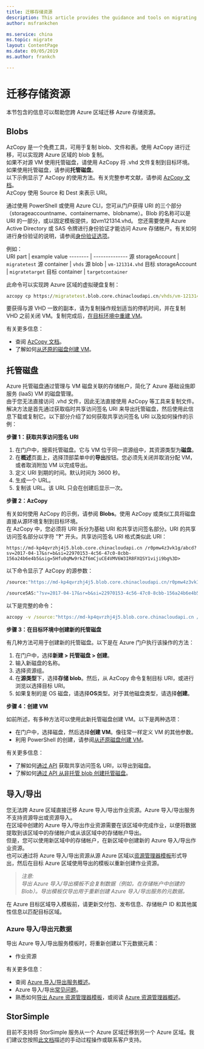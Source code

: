 ```yaml
---
title: 迁移存储资源
description: This article provides the guidance and tools on migrating storage resouces.
author: msfrankchen

ms.service: china 
ms.topic: migrate
layout: ContentPage 
ms.date: 09/05/2019
ms.author: frankch

---
```


# 迁移存储资源

本节包含的信息可以帮助您跨 Azure 区域迁移 Azure 存储资源。

## Blobs

AzCopy 是一个免费工具，可用于复制 blob、文件和表。使用 AzCopy 进行迁移，可以实现跨 Azure 区域的 blob 复制。  
如果不对源 VM 使用托管磁盘，请使用 AzCopy 将 .vhd 文件复制到目标环境。如果使用托管磁盘，请参阅**托管磁盘**。  
以下示例显示了 AzCopy 的使用方法。有关完整参考文献，请参阅 [AzCopy 文档](https://docs.azure.cn/zh-cn/storage/common/storage-use-azcopy-v10)。  
AzCopy 使用 Source 和 Dest 来表示 URI。
 
通过使用 PowerShell 或使用 Azure CLI，您可从门户获得 URI 的三个部分（storageaccountname、containername、blobname）。Blob 的名称可以是 URI 的一部分，或以固定模板提供，如vm121314.vhd。
您还需要使用 Azure Active Directory 或 SAS 令牌进行身份验证才能访问 Azure 存储帐户。有关如何进行身份验证的说明，请参阅[身份验证选项](https://docs.azure.cn/zh-cn/storage/common/storage-use-azcopy-v10#authentication-options)。

例如：  
URI part | example value
-------- | --------------
源 storageAccount | `migratetest`
源 container | `vhds`
源 blob | `vm-121314.vhd`
目标 storageAccount | `migratetarget`
目标 container | `targetcontainer`

此命令可以实现跨 Azure 区域的虚拟硬盘复制：
```cmd
azcopy cp https://migratetest.blob.core.chinacloudapi.cn/vhds/vm-121314.vhd?<sastokenhere> https://migratetarget.blob.core.chinacloudapi.cn /targetcontainer?<sastokenhere>
```
要获得与源 VHD 一致的副本，请为复制操作规划适当的停机时间，并在复制 VHD 之前关闭 VM。复制完成后，[在目标环境中重建 VM](https://docs.azure.cn/zh-cn/backup/backup-azure-vms-automation#create-a-vm-from-restored-disks)。

有关更多信息：
* 查阅 [AzCopy 文档](https://docs.microsoft.com/zh-cn/azure/storage/common/storage-use-azcopy-v10)。
* 了解如何[从还原的磁盘创建 VM](https://docs.azure.cn/zh-cn/backup/backup-azure-vms-automation#create-a-vm-from-restored-disks)。

## 托管磁盘
Azure 托管磁盘通过管理与 VM 磁盘关联的存储帐户，简化了 Azure 基础设施即服务 (IaaS) VM 的磁盘管理。  
由于您无法直接访问 .vhd 文件，因此无法直接使用 AzCopy 等工具来复制文件。解决方法是首先通过获取临时共享访问签名 URI 来导出托管磁盘，然后使用此信息下载或复制它。以下部分介绍了如何获取共享访问签名 URI 以及如何操作的示例：
 
**步骤 1：获取共享访问签名 URI**
1. 在门户中，搜索托管磁盘。它与 VM 位于同一资源组中，其资源类型为**磁盘**。
2. 在**概述**页面上，选择顶部菜单中的**导出**按钮。您必须先关闭并取消分配 VM，或者取消附加 VM 以完成导出。
3. 定义 URI 到期的时间。默认时间为 3600 秒。
4. 生成一个 URL。
5. 复制该 URL。该 URL 只会在创建后显示一次。

**步骤 2：AzCopy**

有关如何使用 AzCopy 的示例，请参阅 **Blobs**。使用 AzCopy 或类似工具将磁盘直接从源环境复制到目标环境。  
在 AzCopy 中，您必须将 URI 拆分为基础 URI 和共享访问签名部分。URI 的共享访问签名部分以字符 "**?**" 开头。共享访问签名 URI 格式类似此 URI：
```http
https://md-kp4qvrzhj4j5.blob.core.chinacloudapi.cn /r0pmw4z3vk1g/abcd?sv=2017-04-17&sr=b&si=22970153-4c56-47c0-8cbb-156a24b6e4b5&sig=5Hfu0qMw9rkZf6mCjuCE4VMV6W3IR8FXQSY1viji9bg%3D>
```
以下命令显示了 AzCopy 的源参数：
```cmd
/source:"https://md-kp4qvrzhj4j5.blob.core.chinacloudapi.cn/r0pmw4z3vk1g/abcd" 
```
```cmd
/sourceSAS:"?sv=2017-04-17&sr=b&si=22970153-4c56-47c0-8cbb-156a24b6e4b5&sig=5Hfu0qMw9rkZf6mCjuCE4VMV6W3IR8FXQSY1viji9bg%3D"
```
以下是完整的命令：
```cmd
azcopy -v /source:"https://md-kp4qvrzhj4j5.blob.core.chinacloudapi.cn /r0pmw4z3vk1g/abcd" /sourceSAS:"?sv=2017-04-17&sr=b&si=22970153-4c56-47c0-8cbb-156a24b6e4b5&sig=5Hfu0qMw9rkZf6mCjuCE4VMV6W3IR8FXQSY1viji9bg%3D" /dest:"https://migratetarget.blob.core.chinacloudapi.cn /targetcontainer/newdisk.vhd" /DestKey:"o//ucD\... Kdpw=="
```
**步骤 3：在目标环境中创建新的托管磁盘**

有几种方法可用于创建新的托管磁盘。以下是在 Azure 门户执行该操作的方法：
1. 在门户中，选择**新建 > 托管磁盘 > 创建**。
2. 输入新磁盘的名称。
3. 选择资源组。
4. 在**源类型**下，选择**存储 blob**。然后，从 AzCopy 命令复制目标 URI，或进行浏览以选择目标 URI。
5. 如果复制的是 OS 磁盘，请选择**OS**类型。对于其他磁盘类型，请选择**创建**。

**步骤 4：创建 VM**

如前所述，有多种方法可以使用此新托管磁盘创建 VM。以下是两种选项：
* 在门户中，选择磁盘，然后选择**创建 VM**。像往常一样定义 VM 的其他参数。
* 利用 PowerShell 的创建，请参阅[从还原磁盘创建 VM](https://docs.azure.cn/zh-cn/backup/backup-azure-vms-automation#create-a-vm-from-restored-disks)。

有关更多信息：
* 了解如何[通过 API](https://docs.microsoft.com/zh-cn/rest/api/compute/disks/grantaccess) 获取共享访问签名 URI，以导出到磁盘。
* 了解如何[通过 API 从非托管 blob 创建托管磁盘](https://docs.microsoft.com/zh-cn/rest/api/compute/disks/createorupdate#create_a_managed_disk_by_importing_an_unmanaged_blob_from_a_different_subscription.)。

## 导入/导出

您无法跨 Azure 区域直接迁移 Azure 导入/导出作业资源。Azure 导入/导出服务不支持资源导出或资源导入。  
在区域中创建的 Azure 导入/导出作业资源需要在该区域中完成作业，以便将数据提取到该区域中的存储帐户或从该区域中的存储帐户导出。  
但是，您可以使用新区域中的存储帐户，在新区域中创建新的 Azure 导入/导出作业资源。  
也可以通过将 Azure 导入/导出资源从源 Azure 区域以[资源管理器模板](https://docs.azure.cn/zh-cn/azure-resource-manager/manage-resource-groups-portal#export-resource-groups-to-templates)形式导出，然后在目标 Azure 区域使用导出的模板以重新创建作业资源。

>*注意:*  
>*导出 Azure 导入/导出模板不会复制数据（例如，在存储帐户中创建的 Blob）。导出模板仅导出用于重新创建 Azure 导入/导出服务的元数据。*

在 Azure 目标区域导入模板前，请更新交付包、发布信息、存储帐户 ID 和其他属性信息以匹配目标区域。 

### Azure 导入/导出元数据
导出 Azure 导入/导出服务模板时，将重新创建以下元数据元素：
* 作业资源

有关更多信息：
* 查阅 [Azure 导入/导出服务概述](https://docs.azure.cn/zh-cn/storage/common/storage-import-export-service)。
* Azure 导入/导出[常见问题](https://docs.azure.cn/zh-cn/storage/common/storage-import-export-service-faq)。
* 熟悉如何[导出 Azure 资源管理器模板](https://docs.azure.cn/zh-cn/azure-resource-manager/manage-resource-groups-portal#export-resource-groups-to-templates)，或阅读 [Azure 资源管理器概述](https://docs.azure.cn/zh-cn/azure-resource-manager/resource-group-overview)。


## StorSimple

目前不支持将 StorSimple 服务从一个 Azure 区域迁移到另一个 Azure 区域。我们建议您按照[此文档](https://docs.microsoft.com/zh-cn/azure/storsimple/storsimple-8000-migrate-classic-azure-portal#datacenter-changes)描述的手动过程操作或联系客户支持。



